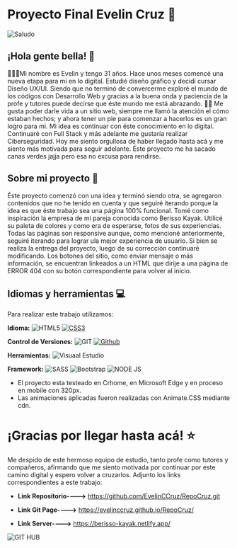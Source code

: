 
# Proyecto Final Evelin Cruz 🚀
![Saludo](https://github.com/SrishtiSinghD/SrishtiSinghD/blob/master/tenor%20(2).gif) 
## ¡Hola gente bella! 👋
👨🏻‍💻Mi nombre es Evelin y tengo 31 años. Hace unos meses comencé una nueva etapa para mi en lo digital. Estudié diseño gráfico y decidí cursar Diseño UX/UI. Siendo que no terminó de convercerme exploré el mundo de los códigos con Desarrollo Web y gracias a 
la buena onda y paciencia de la profe y tutores puede decirse que éste mundo me está abrazando. 🤝🏻
Me gusta poder darle vida a un sitio web, siempre me llamó la atención el cómo estaban hechos; y ahora tener un pie para 
comenzar a hacerlos es un gran logro para mi. Mi idea es continuar con éste conocimiento en lo digital. Continuaré con Full Stack y más adelante me gustaría realizar Ciberseguridad. Hoy me siento orgullosa de haber llegado hasta acá y me siento más motivada para seguir adelante. Éste proyecto me ha sacado canas verdes jajja pero esa no excusa para rendirse.
## Sobre mi proyecto 👀
Éste proyecto comenzó con una idea y terminó siendo otra, se agregaron contenidos que no he tenido en cuenta y que seguiré iterando porque la idea es que éste trabajo sea una página 100% funcional.
Tomé como inspiración la empresa de mi pareja conocida como Berisso Kayak. Utilicé su paleta de colores y como era de esperarse, 
fotos de sus experiencias. 
Todas las páginas son responsive aunque, como mencioné anteriormente, seguiré iterando para lograr ula mejor experiencia de usuario.
Si bien se realiza la entrega del proyecto, luego de su corrección continuaré modificando. 
Los botones del sitio, como enviar mensaje o más información, se encuentran linkeados a un HTML que dirije a una página de ERROR 404 con su botón correspondiente para volver 
al inicio. 



## Idiomas y herramientas 💻
Para realizar este trabajo utilizamos:

__Idioma:__ ![HTML5](https://img.shields.io/badge/-HTML5-E34F26?style=flat&logo=html5&logoColor=white&link=https://github.com/Quananhle/Front-End-Dev) [![CSS3](https://img.shields.io/badge/-CSS3-1572B6?style=flat&logo=css3&link=https://github.com/Quananhle/Front-End-Dev)](https://github.com/Quananhle/Front-End-Dev)  

__Control de Versiones:__ ![GIT](http://img.shields.io/badge/-Git-F1502F?style=flat&logo=git&logoColor=white) [![Github](https://img.shields.io/badge/-Github-000?style=flat&logo=Github&logoColor=white)](https://github.com)

__Herramientas:__ ![Visuaal Estudio](http://img.shields.io/badge/-VS%20Code-007ACC?style=flat&logo=visual%20studio%20code&logoColor=white)

__Framework:__ ![SASS](https://img.shields.io/badge/-Sass-cc6699?style=flat&logo=sass&logoColor=ffffff) ![Bootstrap](https://img.shields.io/badge/-Bootstrap-563D7C?style=flat&logo=bootstrap&logoColor=white) ![NODE JS](https://img.shields.io/badge/-Node.js-3C873A?style=flat&logo=Node.js&logoColor=white)


* El proyecto esta testeado en Crhome, en Microsoft Edge y en proceso en mobile con 320px.
* Las animaciones aplicadas fueron realizadas con Animate.CSS mediante cdn.

# ¡Gracias por llegar hasta acá! ⭐️
Me despido de este hermoso equipo de estudio, tanto profe como tutores y compañeros, afirmando que me siento motivada por continuar por este camino digital y espero volver a cruzarlos. 
Adjunto los links correspondientes a este trabajo:

* **Link Repositorio---->** https://github.com/EvelinCCruz/RepoCruz.git

* **Link Git Page---->** https://evelinccruz.github.io/RepoCruz/

* **Link Server---->** https://berisso-kayak.netlify.app/

![GIT HUB](https://media.giphy.com/media/du3J3cXyzhj75IOgvA/giphy.gif)
